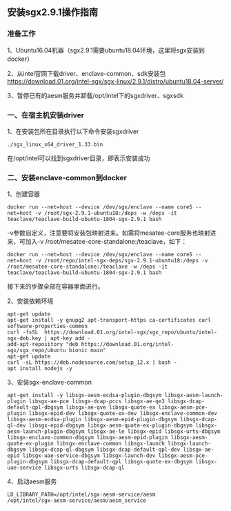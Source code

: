 ## 安装sgx2.9.1操作指南

### 准备工作

1、Ubuntu16.04机器（sgx2.9.1需要ubuntu18.04环境，这里将sgx安装到docker）

2、从intel官网下载driver、enclave-common、sdk安装包
https://download.01.org/intel-sgx/sgx-linux/2.9.1/distro/ubuntu18.04-server/

3、暂停已有的aesm服务并卸载/opt/intel下的sgxdriver、sgxsdk



### 一、在宿主机安装driver

1、在安装包所在目录执行以下命令安装sgxdriver

```
./sgx_linux_x64_driver_1.33.bin
```

在/opt/intel可以找到sgxdriver目录，即表示安装成功



### 二、安装enclave-common到docker

1、创建容器

```
docker run --net=host --device /dev/sgx/enclave --name core5 --net=host -v /root/sgx-2.9.1-ubuntu18:/deps -w /deps -it teaclave/teaclave-build-ubuntu-1804-sgx-2.9.1 bash
```

-v参数自定义，注意要将安装包映射进来。如需将mesatee-core服务也映射进来，可加入-v /root/mesatee-core-standalone:/teaclave，如下：

```
docker run --net=host --device /dev/sgx/enclave --name core5 --net=host -v /root/repo/intel-sgx-deps/sgx-2.9.1-ubuntu18:/deps -v /root/mesatee-core-standalone:/teaclave -w /deps -it teaclave/teaclave-build-ubuntu-1804-sgx-2.9.1 bash
```

接下来的步骤全部在容器里面进行。

2、安装依赖环境

```
apt-get update
apt-get install -y gnupg2 apt-transport-https ca-certificates curl software-properties-common
curl -fsSL  https://download.01.org/intel-sgx/sgx_repo/ubuntu/intel-sgx-deb.key | apt-key add -
add-apt-repository "deb https://download.01.org/intel-sgx/sgx_repo/ubuntu bionic main"
apt-get update
curl -sL https://deb.nodesource.com/setup_12.x | bash -
apt install nodejs -y
```

3、安装sgx-enclave-common

```
apt-get install -y libsgx-aesm-ecdsa-plugin-dbgsym libsgx-aesm-launch-plugin libsgx-ae-pce libsgx-dcap-pccs libsgx-ae-qe3 libsgx-dcap-default-qpl-dbgsym libsgx-ae-qve libsgx-quote-ex libsgx-aesm-pce-plugin libsgx-epid-dev libsgx-quote-ex-dev libsgx-enclave-common-dev libsgx-aesm-ecdsa-plugin libsgx-aesm-epid-plugin-dbgsym libsgx-dcap-ql-dev libsgx-epid-dbgsym libsgx-aesm-quote-ex-plugin-dbgsym libsgx-aesm-launch-plugin-dbgsym libsgx-ae-le libsgx-epid libsgx-urts-dbgsym libsgx-enclave-common-dbgsym libsgx-aesm-epid-plugin libsgx-aesm-quote-ex-plugin libsgx-enclave-common libsgx-launch libsgx-launch-dbgsym libsgx-dcap-ql-dbgsym libsgx-dcap-default-qpl-dev libsgx-ae-epid libsgx-uae-service-dbgsym libsgx-launch-dev libsgx-aesm-pce-plugin-dbgsym libsgx-dcap-default-qpl libsgx-quote-ex-dbgsym libsgx-uae-service libsgx-urts libsgx-dcap-ql
```

4、启动aesm服务

```
LD_LIBRARY_PATH=/opt/intel/sgx-aesm-service/aesm 
/opt/intel/sgx-aesm-service/aesm/aesm_service
```


